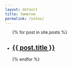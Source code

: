 ```yaml
---
layout: default
title: Заметки
permalink: /notes/
---
```


<ul class="page-list mt-0">
    {% for post in site.posts %}
    <li class="page__item">
        <h2><a href="{{ post.url }}">{{ post.title }}</a></h2>
    </li>
    {% endfor %}
</ul>